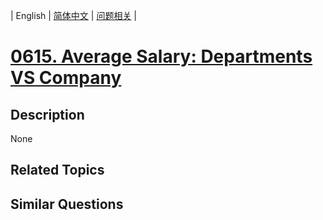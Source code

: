 
| English | [简体中文](README.md) | [问题相关](QUESTION.md) |
# [0615. Average Salary: Departments VS Company](https://leetcode-cn.com/problems/average-salary-departments-vs-company/)
## Description
None
## Related Topics

## Similar Questions

